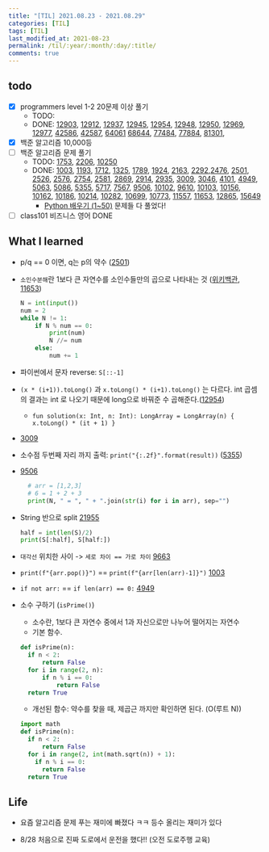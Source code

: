 ```yaml
---
title: "[TIL] 2021.08.23 - 2021.08.29"
categories: [TIL]
tags: [TIL]
last_modified_at: 2021-08-23
permalink: /til/:year/:month/:day/:title/
comments: true
---
```


## todo

- [x] programmers level 1-2 20문제 이상 풀기
  - TODO:
  - DONE: [12903](https://programmers.co.kr/learn/courses/30/lessons/12903), [12912](https://programmers.co.kr/learn/courses/30/lessons/12912), [12937](https://programmers.co.kr/learn/courses/30/lessons/12937), [12945](https://programmers.co.kr/learn/courses/30/lessons/12945), [12954](https://programmers.co.kr/learn/courses/30/lessons/12954), [12948](https://programmers.co.kr/learn/courses/30/lessons/12948), [12950](https://programmers.co.kr/learn/courses/30/lessons/12950), [12969](https://programmers.co.kr/learn/courses/30/lessons/12969), [12977](https://programmers.co.kr/learn/courses/30/lessons/12977), [42586](https://programmers.co.kr/learn/courses/30/lessons/42586), [42587](https://programmers.co.kr/learn/courses/30/lessons/42587), [64061](https://programmers.co.kr/learn/courses/30/lessons/64061) [68644](https://programmers.co.kr/learn/courses/30/lessons/68644), [77484](https://programmers.co.kr/learn/courses/30/lessons/77484), [77884](https://programmers.co.kr/learn/courses/30/lessons/77884), [81301](https://programmers.co.kr/learn/courses/30/lessons/81301),
- [x] 백준 알고리즘 10,000등
- [ ] 백준 알고리즘 문제 풀기
  - TODO: [1753](https://www.acmicpc.net/problem/1753), [2206](https://www.acmicpc.net/problem/2206), [10250](https://www.acmicpc.net/problem/10250)
  - DONE: [1003](https://www.acmicpc.net/problem/1003), [1193](https://www.acmicpc.net/problem/1193), [1712](https://www.acmicpc.net/problem/1712), [1325](https://www.acmicpc.net/problem/1325), [1789](https://www.acmicpc.net/problem/1789), [1924](https://www.acmicpc.net/problem/1924), [2163](https://www.acmicpc.net/problem/2163), [2292](https://www.acmicpc.net/problem/2292),[2476](https://www.acmicpc.net/problem/2476), [2501](https://www.acmicpc.net/problem/2501), [2526](https://www.acmicpc.net/problem/2526), [2576](https://www.acmicpc.net/problem/2576), [2754](https://www.acmicpc.net/problem/2754), [2581](https://www.acmicpc.net/problem/2581), [2869](https://www.acmicpc.net/problem/2869), [2914](https://www.acmicpc.net/problem/2914), [2935](https://www.acmicpc.net/problem/2935), [3009](https://www.acmicpc.net/problem/3009), [3046](https://www.acmicpc.net/problem/3046), [4101](https://www.acmicpc.net/problem/4101), [4949](https://www.acmicpc.net/problem/4949), [5063](https://www.acmicpc.net/problem/5063), [5086](https://www.acmicpc.net/problem/5086), [5355](https://www.acmicpc.net/problem/5355), [5717](https://www.acmicpc.net/problem/5717), [7567](https://www.acmicpc.net/problem/7567), [9506](https://www.acmicpc.net/problem/9506), [10102](https://www.acmicpc.net/problem/10102), [9610](https://www.acmicpc.net/problem/9610), [10103](https://www.acmicpc.net/problem/10103), [10156](https://www.acmicpc.net/problem/10156), [10162](https://www.acmicpc.net/problem/10162), [10186](https://www.acmicpc.net/problem/10186), [10214](https://www.acmicpc.net/problem/10214), [10282](https://www.acmicpc.net/problem/10282), [10699](https://www.acmicpc.net/problem/10699), [10773](https://www.acmicpc.net/problem/10773), [11557](https://www.acmicpc.net/problem/11557), [11653](https://www.acmicpc.net/problem/11653), [12865](https://www.acmicpc.net/problem/12865), [15649](https://www.acmicpc.net/problem/15649)
    - [Python 배우기 (1~50)](https://www.acmicpc.net/workbook/view/459) 문제들 다 풀었다!
- [ ] class101 비즈니스 영어 DONE

## What I learned

- p/q == 0 이면, q는 p의 약수 ([2501](https://www.acmicpc.net/problem/2501))
- `소인수분해`란 1보다 큰 자연수를 소인수들만의 곱으로 나타내는 것 ([위키백관](https://ko.wikipedia.org/wiki/소인수분해), [11653](https://www.acmicpc.net/problem/11653))

  ```python
  N = int(input())
  num = 2
  while N != 1:
      if N % num == 0:
          print(num)
          N //= num
      else:
          num += 1
  ```

- 파이썬에서 문자 reverse: `S[::-1]`
- `(x * (i+1)).toLong()` 과 `x.toLong() * (i+1).toLong()` 는 다르다. int 곱셈의 결과는 int 로 나오기 때문에 long으로 바꿔준 수 곱해준다.([12954](https://programmers.co.kr/learn/courses/30/lessons/12954))
  - `fun solution(x: Int, n: Int): LongArray = LongArray(n) { x.toLong() * (it + 1) }`
- [3009](https://www.acmicpc.net/problem/3009)
- 소수점 두번째 자리 까지 출력: `print("{:.2f}".format(result))` ([5355](https://www.acmicpc.net/problem/5355))

- [9506](https://www.acmicpc.net/problem/9506)

  ```python
    # arr = [1,2,3]
    # 6 = 1 + 2 + 3
    print(N, " = ", " + ".join(str(i) for i in arr), sep="")
  ```

- String 반으로 split [21955](https://www.acmicpc.net/problem/21955)

  ```python
  half = int(len(S)/2)
  print(S[:half], S[half:])
  ```

- `대각선` 위치한 사이 -> `세로 차이 == 가로 차이` [9663](https://www.acmicpc.net/problem/9663)

- `print(f"{arr.pop()}")` == `print(f"{arr[len(arr)-1]}")` [1003](https://www.acmicpc.net/problem/1003)

- `if not arr:` == `if len(arr) == 0:` [4949](https://www.acmicpc.net/problem/4949)

- 소수 구하기 (`isPrime()`)
  - 소수란, 1보다 큰 자연수 중에서 1과 자신으로만 나누어 떨어지는 자연수
  - 기본 함수.
  ```python
  def isPrime(n):
    if n < 2:
        return False
    for i in range(2, n):
        if n % i == 0:
            return False
    return True
  ```
  - 개선된 함수: 약수를 찾을 때, 제곱근 까지만 확인하면 된다. (O(루트 N))
  ```python
  import math
  def isPrime(n):
    if n < 2:
        return False
    for i in range(2, int(math.sqrt(n)) + 1):
      if n % i == 0:
        return False
    return True
  ```

## Life

- 요즘 알고리즘 문제 푸는 재미에 빠졌다 ㅋㅋ 등수 올리는 재미가 있다

- 8/28 처음으로 진짜 도로에서 운전을 했다!! (오전 도로주행 교육)

```

```
